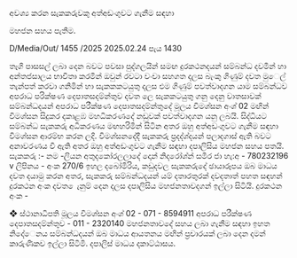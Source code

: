 අවශ්‍ය කරන සැකකරුවකු අත්අඩංගුවට ගැනීම සඳහා

මහජන සහය පැතීම.

D/Media/Out/ 1455 /2025 2025.02.24 පැය 1430

තෑගි පාසසල් ලබා දෙන බවට පවසා පුද්ගලයින් සමඟ දුරකථනදයන් සම්බන්ධ දවමින් හා අන්තජසාලය භාවිතා කරමින් ඔවුන් රවටා වංචා සහගත දලස බැංකු ගිණුම් දවත මුෙල් තැන්පත් කරවා ගනිමින් හා සැකකකටයුතු දලස එම ගිණුම් පවත්වාදගන යාම සම්බන්ධව අපරාධ පරික්ෂණ දෙපාතසදම්න්තුව දවත ලෙ සැකකටයුතු ගනු දෙනු වාතසාවක් සම්බන්ධදයන් අපරාධ පරීක්ෂණ දෙපාතසදම්න්තුදේ මූලය විමශ්‍සන අංශ්‍ 02 මඟින් විමශ්‍සන සිදුකර දකාළඹ මහධිකරණදේ නඩුවක් පවත්වාදගන යනු ලබයි. සිද්ධියට සම්බන්ධ සැකකරු අධිකරණය මඟහරිමින් සිටින අතර ඔහු අත්අඩංගුවට ගැනීම සඳහා විමශ්‍සන ආරම්භ කරන ලදි. විමශ්‍සනදේදී සැකකරු ප්‍රදද්ශ්‍දයන් පලාදගාස් ඇති බවට අනාවරණය වී ඇති අතර ඔහු අත්අඩංගුවට ගැනීම සඳහා දපාලිසිය මහජන සහය පතයි. සැකකරු :- නම -ලියන අතුදකෝරලලාදේ දොන් නිදරෝශ්‍න් සමීර ජා හැ:අ - 780232196 v ලිපිනය - අංක 270/6 ඉහල දබෝමිරිය, කඩුදවල සැකකරුදේ ඡායාරූපය ඔබ මාධය දවත දයාමු කරන අතර, සැකකරු සම්බන්ධදයන් යම් දතාරතුරක් දවදතාත් පහත සඳහන් දුරකථන අංක දවත ෙැනුම් දෙන දලස දපාලිසිය මහජනතාවදගන් ඉල්ලා සිටියි. දුරකථන අංක -

❖ ස්ථානාධිපති මූලය විමශ්‍සන අංශ්‍ 02 - 071 - 8594911 අපරාධ පරීක්ෂණ දෙපාතසදම්න්තුව - 011 - 2320140 මහජනතාවදේ සහය ලබා ගැනීම සඳහා ඉහත නිදේෙනය සම්බන්ධදයන් ඔබ මාධය ආයතනය මඟින් ප්‍රචාරයක් ලබා දෙන දමන් කාරුණිකව ඉල්ලා සිටිමි. දපාලිස් මාධය දකාට්ඨාසය.